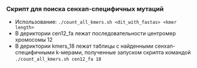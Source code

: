 ### Скрипт для поиска сенхап-специфичных мутаций

- Использование: `./count_all_kmers.sh <dit_with_fastas> <kmer length>`
- В дериктории cen12_fa лежат последовательности центромер хромосомы 12
- В дериктории kmers_18 лежат таблицы с найденными сенхап-специфичными k-мерами, полученные запуском скрипта командой  `./count_all_kmers.sh cen12_fa 18`
